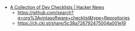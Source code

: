- [A Collection of Dev Checklists | Hacker News](https://news.ycombinator.com/item?id=19949952)
  - https://github.com/search?q=org%3Avintasoftware+checklist&type=Repositories
  - https://ch.ckl.st/share/5c38a726792475004a001e19
